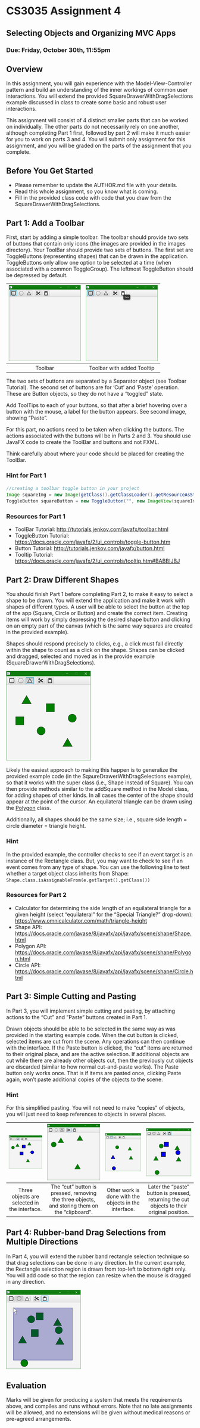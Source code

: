 # CS3035 Assignment 4 

## Selecting Objects and Organizing MVC Apps

### Due: Friday, October 30th, 11:55pm

## Overview

In this assignment, you will gain experience with the
Model-View-Controller pattern and build an understanding of the inner
workings of common user interactions. You will extend the provided 
SquareDrawerWithDragSelections example discussed in class to create
some basic and robust user interactions.

This assignment will consist of 4 distinct smaller parts that can be
worked on individually. The other parts do not necessarily rely on one
another, although completing Part 1 first, followed by part 2 will make it much easier for you to work on parts 3 and 4. You will submit only assignment for this assignment, and you will be graded on the parts of the assignment that you complete.

## Before You Get Started

- Please remember to update the AUTHOR.md file with your details.
- Read this whole assignment, so you know what is coming.
- Fill in the provided class code with code that you draw from the SquareDrawerWithDragSelections. 

## Part 1: Add a Toolbar

First, start by adding a simple toolbar. The toolbar should provide two sets of buttons that contain only icons (the images are provided in the images directory). Your ToolBar should provide two sets of buttons. The first set are ToggleButtons (representing shapes) that can be drawn in the application. ToggleButtons only allow one option to be selected at a time (when associated with a common ToggleGroup). The leftmost ToggleButton should be depressed by default.


|![](src/media/screenshot1.png) | ![](src/media/screenshot2.png)|
|:---:|:---:|
| Toolbar | Toolbar with added Tooltip |

The two sets of buttons are separated by a Separator object (see Toolbar Tutorial). The second set of buttons are for ‘Cut’ and ‘Paste’ operation. These are Button objects, so they do not have a “toggled” state.

Add ToolTips to each of your buttons, so that after a brief hovering
over a button with the mouse, a label for the button appears. See second image, showing “Paste”.

For this part, no actions need to be taken when clicking the buttons.
The actions associated with the buttons will be in Parts 2 and 3. You
should use JavaFX code to create the ToolBar and buttons and not FXML.

Think carefully about where your code should be placed for creating the ToolBar.

### Hint for Part 1
```Java
//creating a toolbar toggle button in your project
Image squareImg = new Image(getClass().getClassLoader().getResourceAsStream("images/square.png"));
ToggleButton squareButton = new ToggleButton("", new ImageView(squareImg));
```

### Resources for Part 1

-   ToolBar Tutorial: <http://tutorials.jenkov.com/javafx/toolbar.html>
-   ToggleButton Tutorial:
    <https://docs.oracle.com/javafx/2/ui_controls/toggle-button.htm>
-   Button Tutorial: <http://tutorials.jenkov.com/javafx/button.html>
-   Tooltip Tutorial:
    <https://docs.oracle.com/javafx/2/ui_controls/tooltip.htm#BABBIJBJ>

## Part 2: Draw Different Shapes 

You should finish Part 1 before completing Part 2, to make it easy to
select a shape to be drawn. You will extend the application and make it work with shapes of different types. A user will be able to select the button at the top of the app (Square, Circle or Button) and create the correct item. Creating items will work by simply depressing the desired shape button and clicking on an empty part of the canvas (which is the same way squares are created in the provided example). 

Shapes should respond precisely to clicks, e.g., a click must fall directly within the shape to count as a click on the shape. Shapes can be clicked and dragged, selected and moved as in the provide example (SquareDrawerWithDragSelections).

![](src/media/screenshot3.png)

Likely the easiest approach to making this happen is to generalize the
provided example code (in the SqaureDrawerWithDragSelections example), so that it works with the super class (i.e., Shape instead of Square). You can then provide methods similar to the addSquare method in the Model class, for adding shapes of other kinds. In all cases the center of the shape should appear at the point of the cursor. An equilateral triangle can be drawn using the [Polygon](https://docs.oracle.com/javase/8/javafx/api/javafx/scene/shape/Polygon.html) class.

Additionally, all shapes should be the same size; i.e., square side length = circle diameter = triangle height.

### Hint

In the provided example, the controller checks to see if an event
target is an instance of the Rectangle class. But, you may want to check to see if an event comes from any type of shape. You can use the following line to test whether a target object class inherits from Shape: ```Shape.class.isAssignableFrom(e.getTarget().getClass())```

### Resources for Part 2

-   Calculator for determining the side length of an equilateral
    triangle for a given height (select “equilateral” for the “Special
    Triangle?” drop-down):
    <https://www.omnicalculator.com/math/triangle-height>
-   Shape API:
    <https://docs.oracle.com/javase/8/javafx/api/javafx/scene/shape/Shape.html>
-   Polygon API:
    <https://docs.oracle.com/javase/8/javafx/api/javafx/scene/shape/Polygon.html>
-   Circle API:
    <https://docs.oracle.com/javase/8/javafx/api/javafx/scene/shape/Circle.html>

## Part 3: Simple Cutting and Pasting

In Part 3, you will implement simple cutting and pasting, by attaching
actions to the “Cut” and ”Paste” buttons created in Part 1.

Drawn objects should be able to be selected in the same way as was
provided in the starting example code. When the cut button is clicked,
selected items are cut from the scene. Any operations can then continue with the interface. If the Paste button is clicked, the “cut” items are returned to their original place, and are the active selection. If additional objects are cut while there are already other objects cut, then the previously cut objects are discarded (similar to how normal cut-and-paste works). The Paste button only works once. That is if items are pasted once, clicking Paste again, won’t paste additional copies of the objects to the scene.

### Hint

For this simplified pasting. You will not need to make “copies” of
objects, you will just need to keep references to objects in several places.

| ![](src/media/screenshot4.png) | ![](src/media/screenshot5.png) | ![](src/media/screenshot6.png) | ![](src/media/screenshot7.png) |
|:---:|:---:|:---:|:---:|
| Three objects are selected in the interface. | The “cut” button is pressed, removing the three objects, and storing them on the “clipboard”. | Other work is done with the objects in the interface. | Later the “paste” button is pressed, returning the cut objects to their original position. |
 
## Part 4: Rubber-band Drag Selections from Multiple Directions

In Part 4, you will extend the rubber band rectangle selection technique so that drag selections can be done in any direction. In the current example, the Rectangle selection region is drawn from top-left to bottom right only. You will add code so that the region can resize when the mouse is dragged in any direction.

![](src/media/screenshot8.png)

Evaluation 
-----------

Marks will be given for producing a system that meets the requirements above, and compiles and runs without errors. Note that no late assignments will be allowed, and no extensions will be given without medical reasons or pre-agreed arrangements.
